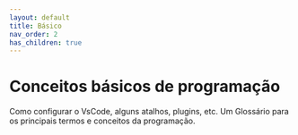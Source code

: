 ```yaml
---
layout: default
title: Básico
nav_order: 2
has_children: true
---
```


# Conceitos básicos de programação

Como configurar o VsCode, alguns atalhos, plugins, etc.
Um Glossário para os principais termos e conceitos da programação.